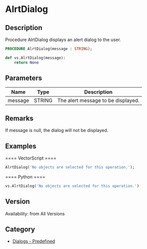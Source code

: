 # AlrtDialog

## Description
Procedure AlrtDialog displays an alert dialog to the user.

```pascal
PROCEDURE AlrtDialog(message : STRING);
```

```python
def vs.AlrtDialog(message):
    return None
```

## Parameters
|Name|Type|Description|
|---|---|---|
|message|STRING|The alert message to be displayed.|

## Remarks
If message is null, the dialog will not be displayed.

## Examples
==== VectorScript ====
```pascal
AlrtDialog('No objects are selected for this operation.');
```
==== Python ====
```python
vs.AlrtDialog('No objects are selected for this operation.')
```

## Version
Availability: from All Versions

## Category
* [Dialogs - Predefined](../Categories/Dialogs%20-%20Predefined.md)
